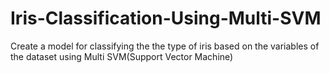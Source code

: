 # Iris-Classification-Using-Multi-SVM
Create a model for classifying the the type of iris based on the variables of the dataset using Multi SVM(Support Vector Machine)
 
